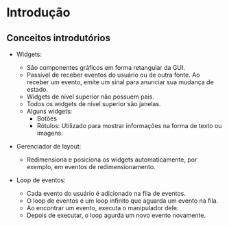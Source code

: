 # Introdução

## Conceitos introdutórios

- Widgets:

  - São componentes gráficos em forma retangular da GUI.
  - Passível de receber eventos do usuário ou de outra fonte. Ao receber um evento, emite um sinal para anunciar sua mudança de estado.
  - Widgets de nível superior não possuem pais.
  - Todos os widgets de nível superior são janelas.
  - Alguns widgets:
    - Botões
    - Rótulos: Utilizado para mostrar informações na forma de texto ou imagens.
- Gerenciador de layout:

  - Redimensiona e posiciona os widgets automaticamente, por exemplo, em eventos de redimensionamento.
- Loop de eventos:

  - Cada evento do usuário é adicionado na fila de eventos.
  - O loop de eventos é um loop infinito que aguarda um evento na fila.
  - Ao encontrar um evento, executa o manipulador dele.
  - Depois de executar, o loop agurda um novo evento novamente.
